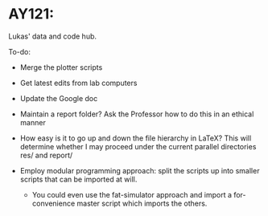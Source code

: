 # AY121: 
Lukas' data and code hub.

To-do:

* Merge the plotter scripts
* Get latest edits from lab computers
* Update the Google doc
* Maintain a report folder? Ask the Professor how to do this in an ethical manner

* How easy is it to go up and down the file hierarchy in LaTeX? This will determine whether I may proceed under the current parallel directories res/ and report/

* Employ modular programming approach: split the scripts up into smaller scripts that can be imported at will.
	* You could even use the fat-simulator approach and import a for-convenience master script which imports the others.
